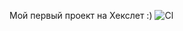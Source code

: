 Мой первый проект на Хекслет :)
![Cl](https://github.com/enlesway/backend-project-lvl1/actions/workflows/nodejs.yml/badge.svg)
